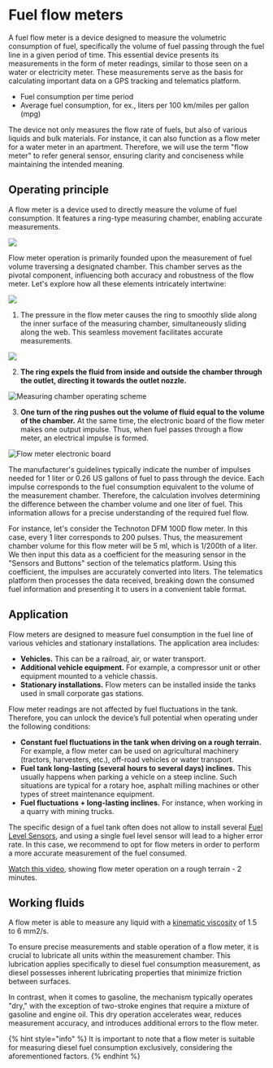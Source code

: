 # Fuel flow meters

A fuel flow meter is a device designed to measure the volumetric consumption of fuel, specifically the volume of fuel passing through the fuel line in a given period of time. This essential device presents its measurements in the form of meter readings, similar to those seen on a water or electricity meter. These measurements serve as the basis for calculating important data on a GPS tracking and telematics platform.

* Fuel consumption per time period
* Average fuel consumption, for ex., liters per 100 km/miles per gallon (mpg)

The device not only measures the flow rate of fuels, but also of various liquids and bulk materials. For instance, it can also function as a flow meter for a water meter in an apartment. Therefore, we will use the term "flow meter" to refer general sensor, ensuring clarity and conciseness while maintaining the intended meaning.

## Operating principle

A flow meter is a device used to directly measure the volume of fuel consumption. It features a ring-type measuring chamber, enabling accurate measurements.

![](https://www.navixy.com/wp-content/uploads/2019/11/fuel-flow-meter_units.png)

Flow meter operation is primarily founded upon the measurement of fuel volume traversing a designated chamber. This chamber serves as the pivotal component, influencing both accuracy and robustness of the flow meter. Let's explore how all these elements intricately intertwine:

![](https://www.navixy.com/wp-content/uploads/2019/07/fuel-flow-meter-2.png)

1. The pressure in the flow meter causes the ring to smoothly slide along the inner surface of the measuring chamber, simultaneously sliding along the web. This seamless movement facilitates accurate measurements.

![](https://www.navixy.com/wp-content/uploads/2019/07/fuel-flow-meter-3.png)

2. **The ring expels the fluid from inside and outside the chamber through the outlet, directing it towards the outlet nozzle.**

![Measuring chamber operating scheme](https://www.navixy.com/wp-content/uploads/2023/03/fuel-flow-meter-51.png)

3. **One turn of the ring pushes out the volume of fluid equal to the volume of the chamber.** At the same time, the electronic board of the flow meter makes one output impulse. Thus, when fuel passes through a flow meter, an electrical impulse is formed.

![Flow meter electronic board](https://www.navixy.com/wp-content/uploads/2023/03/fuel-flow-meter-61.png)

The manufacturer's guidelines typically indicate the number of impulses needed for 1 liter or 0.26 US gallons of fuel to pass through the device. Each impulse corresponds to the fuel consumption equivalent to the volume of the measurement chamber. Therefore, the calculation involves determining the difference between the chamber volume and one liter of fuel. This information allows for a precise understanding of the required fuel flow.

For instance, let's consider the Technoton DFM 100D flow meter. In this case, every 1 liter corresponds to 200 pulses. Thus, the measurement chamber volume for this flow meter will be 5 ml, which is 1/200th of a liter. We then input this data as a coefficient for the measuring sensor in the "Sensors and Buttons" section of the telematics platform. Using this coefficient, the impulses are accurately converted into liters. The telematics platform then processes the data received, breaking down the consumed fuel information and presenting it to users in a convenient table format.

## Application

Flow meters are designed to measure fuel consumption in the fuel line of various vehicles and stationary installations. The application area includes:

* **Vehicles.** This can be a railroad, air, or water transport.
* **Additional vehicle equipment.** For example, a compressor unit or other equipment mounted to a vehicle chassis.
* **Stationary installations.** Flow meters can be installed inside the tanks used in small corporate gas stations.

Flow meter readings are not affected by fuel fluctuations in the tank. Therefore, you can unlock the device’s full potential when operating under the following conditions:

* **Constant fuel fluctuations in the tank when driving on a rough terrain.** For example, a flow meter can be used on agricultural machinery (tractors, harvesters, etc.), off-road vehicles or water transport.
* **Fuel tank long-lasting (several hours to several days) inclines.** This usually happens when parking a vehicle on a steep incline. Such situations are typical for a rotary hoe, asphalt milling machines or other types of street maintenance equipment.
* **Fuel fluctuations + long-lasting inclines.** For instance, when working in a quarry with mining trucks.

The specific design of a fuel tank often does not allow to install several [Fuel Level Sensors](../fuel-level-sensors/fuel-level-sensor-installation.md), and using a single fuel level sensor will lead to a higher error rate. In this case, we recommend to opt for flow meters in order to perform a more accurate measurement of the fuel consumed.

[Watch this video](https://www.youtube.com/watch?v=IOCQCNgGG7U), showing flow meter operation on a rough terrain - 2 minutes.

## Working fluids

A flow meter is able to measure any liquid with a [kinematic viscosity](https://en.wikipedia.org/wiki/Viscosity) of 1.5 to 6 mm2/s.

To ensure precise measurements and stable operation of a flow meter, it is crucial to lubricate all units within the measurement chamber. This lubrication applies specifically to diesel fuel consumption measurement, as diesel possesses inherent lubricating properties that minimize friction between surfaces.

In contrast, when it comes to gasoline, the mechanism typically operates "dry," with the exception of two-stroke engines that require a mixture of gasoline and engine oil. This dry operation accelerates wear, reduces measurement accuracy, and introduces additional errors to the flow meter.

{% hint style="info" %}
It is important to note that a flow meter is suitable for measuring diesel fuel consumption exclusively, considering the aforementioned factors.
{% endhint %}
